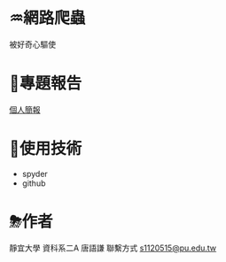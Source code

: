 

# ♒網路爬蟲
被好奇心驅使

# 🌊專題報告

[個人簡報](https://autumn903.github.io/pro-mo/)

# 🍹使用技術
 * spyder
 * github
# ⛈作者
 靜宜大學 資科系二A 唐語謙 聯繫方式 s1120515@pu.edu.tw


